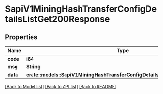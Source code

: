 # SapiV1MiningHashTransferConfigDetailsListGet200Response

## Properties

Name | Type | Description | Notes
------------ | ------------- | ------------- | -------------
**code** | **i64** |  | 
**msg** | **String** |  | 
**data** | [**crate::models::SapiV1MiningHashTransferConfigDetailsListGet200ResponseData**](_sapi_v1_mining_hash_transfer_config_details_list_get_200_response_data.md) |  | 

[[Back to Model list]](../README.md#documentation-for-models) [[Back to API list]](../README.md#documentation-for-api-endpoints) [[Back to README]](../README.md)


